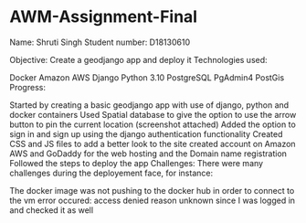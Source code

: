 # AWM-Assignment-Final
Name: Shruti Singh Student number: D18130610

Objective: Create a geodjango app and deploy it Technologies used:

Docker
Amazon AWS
Django
Python 3.10
PostgreSQL
PgAdmin4
PostGis
Progress:

Started by creating a basic geodjango app with use of django, python and docker containers
Used Spatial database to give the option to use the arrow button to pin the current location (screenshot attached)
Added the option to sign in and sign up using the django authentication functionality
Created CSS and JS files to add a better look to the site
created account on Amazon AWS and GoDaddy for the web hosting and the Domain name registration
Followed the steps to deploy the app
Challenges: There were many challenges during the deployement face, for instance:

The docker image was not pushing to the docker hub in order to connect to the vm error occured: access denied reason unknown since I was logged in and checked it as well
